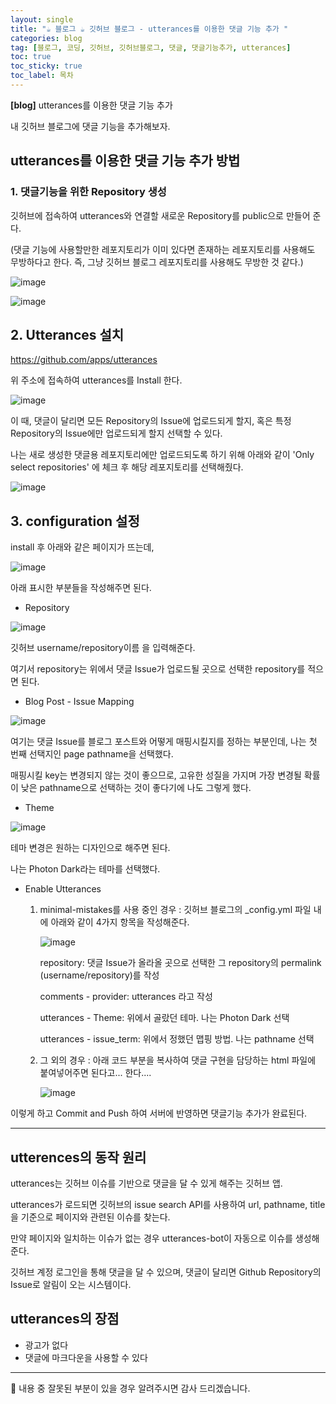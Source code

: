 ```yaml
---
layout: single
title: "☕ 블로그 ☕ 깃허브 블로그 - utterances를 이용한 댓글 기능 추가 "
categories: blog
tag: [블로그, 코딩, 깃허브, 깃허브블로그, 댓글, 댓글기능추가, utterances]
toc: true
toc_sticky: true
toc_label: 목차
---
```


**[blog]** utterances를 이용한 댓글 기능 추가

내 깃허브 블로그에 댓글 기능을 추가해보자.


## utterances를 이용한 댓글 기능 추가 방법

### 1. 댓글기능을 위한 Repository 생성

깃허브에 접속하여 utterances와 연결할 새로운 Repository를 public으로 만들어 준다.

(댓글 기능에 사용할만한 레포지토리가 이미 있다면 존재하는 레포지토리를 사용해도 무방하다고 한다. 즉, 그냥 깃허브 블로그 레포지토리를 사용해도 무방한 것 같다.)

![image](https://user-images.githubusercontent.com/112684409/222730950-6a02ab4c-5354-4d50-a577-e8c3ecb5d971.png)

![image](https://user-images.githubusercontent.com/112684409/222731811-ec4ee0d0-31b4-4815-bad3-026feaf9f46e.png)



## 2. Utterances 설치

https://github.com/apps/utterances

위 주소에 접속하여 utterances를 Install 한다.

![image](https://user-images.githubusercontent.com/112684409/222732100-ebe1b705-0940-41b7-8288-140cf356f9f1.png)

이 때, 댓글이 달리면 모든 Repository의 Issue에 업로드되게 할지, 혹은 특정 Repository의 Issue에만 업로드되게 할지 선택할 수 있다. 

나는 새로 생성한 댓글용 레포지토리에만 업로드되도록 하기 위해 아래와 같이 'Only select repositories' 에 체크 후 해당 레포지토리를 선택해줬다.

![image](https://user-images.githubusercontent.com/112684409/222732473-4d939d11-1185-4e1b-b992-74fba5425daf.png)


## 3. configuration 설정

install 후 아래와 같은 페이지가 뜨는데, 

![image](https://user-images.githubusercontent.com/112684409/222733953-bc60fc7a-e05e-4bc7-b0fb-3577bc8d4e65.png)

아래 표시한 부분들을 작성해주면 된다.


- Repository

![image](https://user-images.githubusercontent.com/112684409/222734126-1bcb424d-0728-466e-aa20-6b7a686b4b49.png)

깃허브 username/repository이름 을 입력해준다.

여기서 repository는 위에서 댓글 Issue가 업로드될 곳으로 선택한 repository를 적으면 된다.


- Blog Post - Issue Mapping

![image](https://user-images.githubusercontent.com/112684409/222734474-841208da-165d-4f80-8e03-0f0d58096a82.png)

여기는 댓글 Issue를 블로그 포스트와 어떻게 매핑시킬지를 정하는 부분인데, 나는 첫 번째 선택지인 page pathname을 선택했다.

매핑시킬 key는 변경되지 않는 것이 좋으므로, 고유한 성질을 가지며 가장 변경될 확률이 낮은 pathname으로 선택하는 것이 좋다기에 나도 그렇게 했다.


- Theme

![image](https://user-images.githubusercontent.com/112684409/222735233-75efb316-8e25-4c64-aa6d-28c3bc5bd1ae.png)

테마 변경은 원하는 디자인으로 해주면 된다. 

나는 Photon Dark라는 테마를 선택했다.


- Enable Utterances

  1) minimal-mistakes를 사용 중인 경우
     : 깃허브 블로그의 _config.yml 파일 내에 아래와 같이 4가지 항목을 작성해준다.
     
     ![image](https://user-images.githubusercontent.com/112684409/222737002-eb57d7a6-bff0-4e07-aaea-93c8f5de93ff.png)
     
     repository: 댓글 Issue가 올라올 곳으로 선택한 그 repository의 permalink (username/repository)를 작성
     
     comments - provider: utterances 라고 작성
     
     utterances - Theme: 위에서 골랐던 테마. 나는 Photon Dark 선택
     
     utterances - issue_term: 위에서 정했던 맵핑 방법. 나는 pathname 선택


  2) 그 외의 경우
     : 아래 코드 부분을 복사하여 댓글 구현을 담당하는 html 파일에 붙여넣어주면 된다고... 한다....
     
     ![image](https://user-images.githubusercontent.com/112684409/222735511-198ba9ac-4a87-43c4-8806-5221de71229a.png)


이렇게 하고 Commit and Push 하여 서버에 반영하면 댓글기능 추가가 완료된다.



-----------------------------------------------


## utterences의 동작 원리

utterances는 깃허브 이슈를 기반으로 댓글을 달 수 있게 해주는 깃허브 앱.

utterances가 로드되면 깃허브의 issue search API를 사용하여 url, pathname, title을 기준으로 페이지와 관련된 이슈를 찾는다. 

만약 페이지와 일치하는 이슈가 없는 경우 utterances-bot이 자동으로 이슈를 생성해준다.

깃허브 계정 로그인을 통해 댓글을 달 수 있으며, 댓글이 달리면 Github Repository의 Issue로 알림이 오는 시스템이다.



## utterances의 장점

- 광고가 없다
- 댓글에 마크다운을 사용할 수 있다




-----------------------------------------------

🙂 내용 중 잘못된 부분이 있을 경우 알려주시면 감사 드리겠습니다. 


